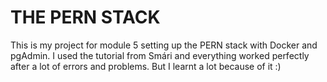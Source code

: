 # THE PERN STACK

This is my project for module 5 setting up the PERN stack with Docker and pgAdmin. I used the tutorial from Smári and everything worked perfectly after a lot of errors and problems. But I learnt a lot because of it :)
